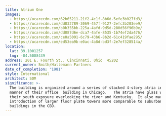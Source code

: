 ```yaml
---
title: Atrium One
images:
  - https://ucarecdn.com/62b65211-21f2-4c1f-8b6d-5efe3b027fd3/
  - https://ucarecdn.com/dd832789-3069-457f-9127-2efc3b203ee9/
  - https://ucarecdn.com/b0b355bb-225a-4afd-9d5d-280d56f96b9e/
  - https://ucarecdn.com/dd087d6e-dca7-4afe-8535-1b74ef2da476/
  - https://ucarecdn.com/ce0a5091-6c79-43b6-8b2d-61c419fae295/
  - https://ucarecdn.com/ed53ea9b-e0ac-4a8d-bd3f-2e7ef328514a/
location:
  lat: 39.1001257
  lng: -84.5088439
address: 201 E. Fourth St., Cincinnati, Ohio  45202
current_owner: Smith/Hallemann Partners
date_of_completion: "1981"
style: International
architect: SOM
significance: >-
  The building is organized around a series of stacked 4-story atria in the
  manner of their office  building in Chicago.   The atria have glass walls on
  their south exposure overlooking the river and Kentucky.  It also marked the
  introduction of larger floor plate towers more comparable to suburban
  buildings in the CBD.
---
```

